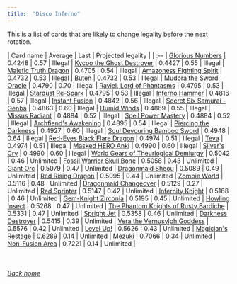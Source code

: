 ```yaml
---
title:  "Disco Inferno"
---
```


This is a list of cards that are likely to change legality before the next rotation.

| Card name | Average | Last | Projected legality |
| :-- |
[Glorious Numbers](https://db.ygoprodeck.com/card/?search=Glorious%20Numbers) | 0.4248 | 0.57 | Illegal |
[Kycoo the Ghost Destroyer](https://db.ygoprodeck.com/card/?search=Kycoo%20the%20Ghost%20Destroyer) | 0.4427 | 0.55 | Illegal |
[Malefic Truth Dragon](https://db.ygoprodeck.com/card/?search=Malefic%20Truth%20Dragon) | 0.4705 | 0.54 | Illegal |
[Amazoness Fighting Spirit](https://db.ygoprodeck.com/card/?search=Amazoness%20Fighting%20Spirit) | 0.4732 | 0.53 | Illegal |
[Buten](https://db.ygoprodeck.com/card/?search=Buten) | 0.4732 | 0.53 | Illegal |
[Mudora the Sword Oracle](https://db.ygoprodeck.com/card/?search=Mudora%20the%20Sword%20Oracle) | 0.4790 | 0.70 | Illegal |
[Raviel, Lord of Phantasms](https://db.ygoprodeck.com/card/?search=Raviel,%20Lord%20of%20Phantasms) | 0.4795 | 0.53 | Illegal |
[Stardust Re-Spark](https://db.ygoprodeck.com/card/?search=Stardust%20Re-Spark) | 0.4795 | 0.53 | Illegal |
[Inferno Hammer](https://db.ygoprodeck.com/card/?search=Inferno%20Hammer) | 0.4816 | 0.57 | Illegal |
[Instant Fusion](https://db.ygoprodeck.com/card/?search=Instant%20Fusion) | 0.4842 | 0.56 | Illegal |
[Secret Six Samurai - Genba](https://db.ygoprodeck.com/card/?search=Secret%20Six%20Samurai%20-%20Genba) | 0.4863 | 0.60 | Illegal |
[Humid Winds](https://db.ygoprodeck.com/card/?search=Humid%20Winds) | 0.4869 | 0.55 | Illegal |
[Missus Radiant](https://db.ygoprodeck.com/card/?search=Missus%20Radiant) | 0.4884 | 0.52 | Illegal |
[Spell Power Mastery](https://db.ygoprodeck.com/card/?search=Spell%20Power%20Mastery) | 0.4884 | 0.52 | Illegal |
[Archfiend's Awakening](https://db.ygoprodeck.com/card/?search=Archfiend's%20Awakening) | 0.4895 | 0.54 | Illegal |
[Piercing the Darkness](https://db.ygoprodeck.com/card/?search=Piercing%20the%20Darkness) | 0.4927 | 0.60 | Illegal |
[Soul Devouring Bamboo Sword](https://db.ygoprodeck.com/card/?search=Soul%20Devouring%20Bamboo%20Sword) | 0.4948 | 0.64 | Illegal |
[Red-Eyes Black Flare Dragon](https://db.ygoprodeck.com/card/?search=Red-Eyes%20Black%20Flare%20Dragon) | 0.4974 | 0.51 | Illegal |
[Teva](https://db.ygoprodeck.com/card/?search=Teva) | 0.4974 | 0.51 | Illegal |
[Masked HERO Anki](https://db.ygoprodeck.com/card/?search=Masked%20HERO%20Anki) | 0.4990 | 0.60 | Illegal |
[Silver's Cry](https://db.ygoprodeck.com/card/?search=Silver's%20Cry) | 0.4990 | 0.60 | Illegal |
[World Gears of Theurlogical Demiurgy](https://db.ygoprodeck.com/card/?search=World%20Gears%20of%20Theurlogical%20Demiurgy) | 0.5042 | 0.46 | Unlimited |
[Fossil Warrior Skull Bone](https://db.ygoprodeck.com/card/?search=Fossil%20Warrior%20Skull%20Bone) | 0.5058 | 0.43 | Unlimited |
[Giant Orc](https://db.ygoprodeck.com/card/?search=Giant%20Orc) | 0.5079 | 0.47 | Unlimited |
[Dragonmaid Sheou](https://db.ygoprodeck.com/card/?search=Dragonmaid%20Sheou) | 0.5089 | 0.49 | Unlimited |
[Red Rising Dragon](https://db.ygoprodeck.com/card/?search=Red%20Rising%20Dragon) | 0.5095 | 0.44 | Unlimited |
[Zombie World](https://db.ygoprodeck.com/card/?search=Zombie%20World) | 0.5116 | 0.48 | Unlimited |
[Dragonmaid Changeover](https://db.ygoprodeck.com/card/?search=Dragonmaid%20Changeover) | 0.5129 | 0.27 | Unlimited |
[Red Sprinter](https://db.ygoprodeck.com/card/?search=Red%20Sprinter) | 0.5147 | 0.42 | Unlimited |
[Infernity Knight](https://db.ygoprodeck.com/card/?search=Infernity%20Knight) | 0.5168 | 0.46 | Unlimited |
[Gem-Knight Zirconia](https://db.ygoprodeck.com/card/?search=Gem-Knight%20Zirconia) | 0.5195 | 0.45 | Unlimited |
[Howling Insect](https://db.ygoprodeck.com/card/?search=Howling%20Insect) | 0.5268 | 0.47 | Unlimited |
[The Phantom Knights of Rusty Bardiche](https://db.ygoprodeck.com/card/?search=The%20Phantom%20Knights%20of%20Rusty%20Bardiche) | 0.5331 | 0.47 | Unlimited |
[Spright Jet](https://db.ygoprodeck.com/card/?search=Spright%20Jet) | 0.5358 | 0.46 | Unlimited |
[Darkness Destroyer](https://db.ygoprodeck.com/card/?search=Darkness%20Destroyer) | 0.5415 | 0.39 | Unlimited |
[Vera the Vernusylph Goddess](https://db.ygoprodeck.com/card/?search=Vera%20the%20Vernusylph%20Goddess) | 0.5576 | 0.42 | Unlimited |
[Level Up!](https://db.ygoprodeck.com/card/?search=Level%20Up!) | 0.5626 | 0.43 | Unlimited |
[Magician's Restage](https://db.ygoprodeck.com/card/?search=Magician's%20Restage) | 0.6289 | 0.14 | Unlimited |
[Mezuki](https://db.ygoprodeck.com/card/?search=Mezuki) | 0.7066 | 0.34 | Unlimited |
[Non-Fusion Area](https://db.ygoprodeck.com/card/?search=Non-Fusion%20Area) | 0.7221 | 0.14 | Unlimited |

<br>

###### [Back home](index)